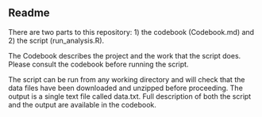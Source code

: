 ## Readme
There are two parts to this repository: 1) the codebook (Codebook.md) and 2) the script (run_analysis.R).

The Codebook describes the project and the work that the script does. Please consult the codebook before running the script.

The script can be run from any working directory and will check that the data files have been downloaded and unzipped before proceeding. The output is a single text file called data.txt. Full description of both the script and the output are available in the codebook.
